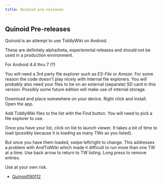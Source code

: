 ```yaml
---
title: Quinoid pre-releases
---
```

## Quinoid Pre-releases

Quinoid is an attempt to use TiddlyWiki on Android.

These are definitely alpha/beta, experiemntal releases and should not be used in a production environment.

For Android 4.4 thru 7 (?)

You will need a 3rd party file explorer such as _ES-File_ or _Amaze_. For some reason the code doesn't play nicely with internal file explorers. You will probably also need your files to be on an external (separate) SD card in this version. Possibly some future edition will make use of internal storage.

Download and place somewhere on your device. Right click and install. Open the app.

Add TiddlyWiki files to the list with the Find button. You will need to pick a file explorer to use.

Once you have your list, click on list to launch viewer. It takes a bit of time to load (possibly because it is loading as many TWs as you listed).

But once you have them loaded, swipe left/right to change. This addresses a problem with AndTidWiki which made it difficult to run more than one TW at a time. Use back arrow to return to TW listing. Long press to remove entries.

Use at your own risk.

* [Quinoid190112](Quinoid190112.apk)
